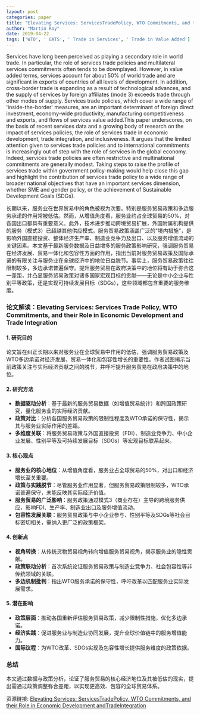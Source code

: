 ```yaml
---
layout: post
categories: paper
title: "Elevating Services: ServicesTradePolicy, WTO Commitments, and their Role in Economic Development andTradeIntegration"
author: "Martin Roy"
date: 2019-04-22
tags: ['WTO', ' GATS', ' Trade in Services', ' Trade in Value Added']
---
```


Services have long been perceived as playing a secondary role in world trade. In particular, the role of services trade policies and multilateral services commitments often tends to be downplayed. However, in value added terms, services account for about 50% of world trade and are significant in exports of countries of all levels of development. In addition, cross-border trade is expanding as a result of technological advances, and the supply of services by foreign affiliates (mode 3) exceeds trade through other modes of supply. Services trade policies, which cover a wide range of 'inside-the-border' measures, are an important determinant of foreign direct investment, economy-wide productivity, manufacturing competitiveness and exports, and flows of services value added.This paper underscores, on the basis of recent services data and a growing body of research on the impact of services policies, the role of services trade in economic development, trade integration, and inclusiveness. It argues that the limited attention given to services trade policies and to international commitments is increasingly out of step with the role of services in the global economy. Indeed, services trade policies are often restrictive and multinational commitments are generally modest. Taking steps to raise the profile of services trade within government policy-making would help close this gap and highlight the contribution of services trade policy to a wide range of broader national objectives that have an important services dimension, whether SME and gender policy, or the achievement of Sustainable Development Goals (SDGs).

长期以来，服务业在世界贸易中的角色被视为次要。特别是服务贸易政策和多边服务承诺的作用常被低估。然而，从增值角度看，服务业约占全球贸易的50%，对各国出口都具有重要意义。此外，技术进步推动跨境贸易扩展，外国附属机构提供的服务（模式3）已超越其他供应模式。服务贸易政策涵盖广泛的"境内措施"，是影响外国直接投资、整体经济生产率、制造业竞争力及出口、以及服务增值流动的关键因素。本文基于最新服务数据及日益增多的服务政策影响研究，强调服务贸易在经济发展、贸易一体化和包容性方面的作用，指出当前对服务贸易政策及国际承诺的有限关注与服务业在全球经济中的地位日益脱节。事实上，服务贸易政策往往限制较多，多边承诺普遍保守。提升服务贸易在政府决策中的地位将有助于弥合这一差距，并凸显服务贸易政策对诸多国家宏观目标的贡献——无论是中小企业与性别平等政策，还是实现可持续发展目标（SDGs），这些领域都包含重要的服务维度。

### **论文解读：Elevating Services: Services Trade Policy, WTO Commitments, and their Role in Economic Development and Trade Integration**  

#### **1. 研究目的**  
论文旨在纠正长期以来对服务业在全球贸易中作用的低估，强调服务贸易政策及WTO多边承诺对经济发展、贸易一体化和包容性增长的重要性。作者试图揭示当前政策关注与实际经济贡献之间的脱节，并呼吁提升服务贸易在政府决策中的地位。  

#### **2. 研究方法**  
- **数据驱动分析**：基于最新的服务贸易数据（如增值贸易统计）和跨国政策研究，量化服务业的实际经济贡献。  
- **政策对比**：分析各国服务贸易政策的限制性程度及WTO承诺的保守性，揭示其与服务业实际作用的差距。  
- **多维度关联**：将服务贸易政策与外国直接投资（FDI）、制造业竞争力、中小企业发展、性别平等及可持续发展目标（SDGs）等宏观目标联系起来。  

#### **3. 核心观点**  
- **服务业的核心地位**：从增值角度看，服务业占全球贸易的50%，对出口和经济增长至关重要。  
- **政策与实践脱节**：尽管服务业作用显著，但服务贸易政策限制较多，WTO承诺普遍保守，未能反映其实际经济价值。  
- **服务贸易的广泛影响**：服务政策通过模式3（商业存在）主导的跨境服务供应，影响FDI、生产率、制造业出口及服务增值流动。  
- **包容性发展关联**：服务贸易政策与中小企业参与、性别平等及SDGs等社会目标密切相关，需纳入更广泛的政策框架。  

#### **4. 创新点**  
- **视角转换**：从传统货物贸易视角转向增值服务贸易视角，揭示服务业的隐性贡献。  
- **政策联动分析**：首次系统论证服务贸易政策与制造业竞争力、社会包容性等非传统领域的关联。  
- **多边机制批判**：指出WTO服务承诺的保守性，呼吁改革以匹配服务业实际发展需求。  

#### **5. 潜在影响**  
- **政策层面**：推动各国重新评估服务贸易政策，减少限制性措施，优化多边承诺。  
- **经济实践**：促进服务业与制造业协同发展，提升全球价值链中的服务增值能力。  
- **国际议程**：为WTO改革、SDGs实现及包容性增长提供服务维度的政策依据。  

### **总结**  
本文通过数据与政策分析，论证了服务贸易的核心经济地位及其被低估的现实，提出需通过政策调整弥合差距，以实现更高效、包容的全球贸易体系。

资源链接: [Elevating Services: ServicesTradePolicy, WTO Commitments, and their Role in Economic Development andTradeIntegration](https://papers.ssrn.com/sol3/papers.cfm?abstract_id=3358775)
